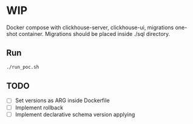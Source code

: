 # WIP

Docker compose with clickhouse-server, clickhouse-ui, migrations one-shot container.
Migrations should be placed inside ./sql directory.

## Run

```bash
./run_poc.sh
```

## TODO

- [ ] Set versions as ARG inside Dockerfile
- [ ] Implement rollback
- [ ] Implement declarative schema version applying
